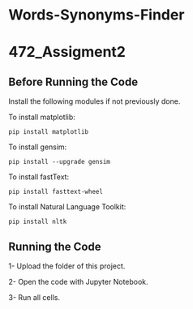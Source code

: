 # Words-Synonyms-Finder
# 472_Assigment2
## Before Running the Code
Install the following modules if not previously done.

To install matplotlib:

    pip install matplotlib

To install gensim:

    pip install --upgrade gensim

To install fastText:

    pip install fasttext-wheel

To install Natural Language Toolkit:

    pip install nltk

## Running the Code
1- Upload the folder of this project.

2- Open the code with Jupyter Notebook.

3- Run all cells.
